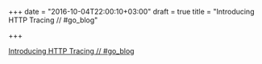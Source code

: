 +++
date = "2016-10-04T22:00:10+03:00"
draft = true
title = "Introducing HTTP Tracing // #go_blog"

+++

<p><a href="blog.golang.org/http-tracing">Introducing HTTP Tracing // #go_blog</a></p>

